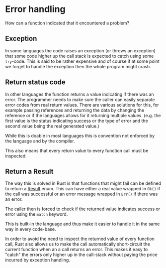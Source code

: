 # Error handling

How can a function indicated that it encountered a problem?

## Exception

In some languages the code raises an exception (or throws an exception) that some code higher up the call stack is expected to catch using some `try`-code.
This is said to be rather expensive and of course if at some point we forget to handle the exception then the whole program might crash.

## Return status code

In other languages the function returns a value indicating if there was an error. The programmer needs to make sure the caller can easily separate error codes from real return values.
There are various solutions for this, for example passing references and returning the data by changing the reference or if the languages allows for it returning multiple values.
(e.g. the first value is the status indicating success or the type of error and the second value being the real generated value.)

While this is doable in most languages this is convention not enforced by the language and by the compiler.

This also means that every return value to every function call must be inspected.


## Return a Result

The way this is solved in Rust is that functions that might fail can be defined to return a [Result](https://doc.rust-lang.org/std/result/enum.Result.html) enum.
This can have either a real value wrapped in `Ok()` if the call was successful or an error message wrapped in `Err()` if there was an error.

The caller then is forced to check if the returned value indicates success or error using the `match` keyword.

This is built-in the language and thus make it easier to handle it in the same way in every code-base.

In order to avoid the need to inspect the returned value of every function call, Rust also allows us to make the call automatically short-circuit the current function
when an a call returns an error. This makes it easy to "catch" the errors only higher up in the call-stack without paying the price incurred by exception handling.



